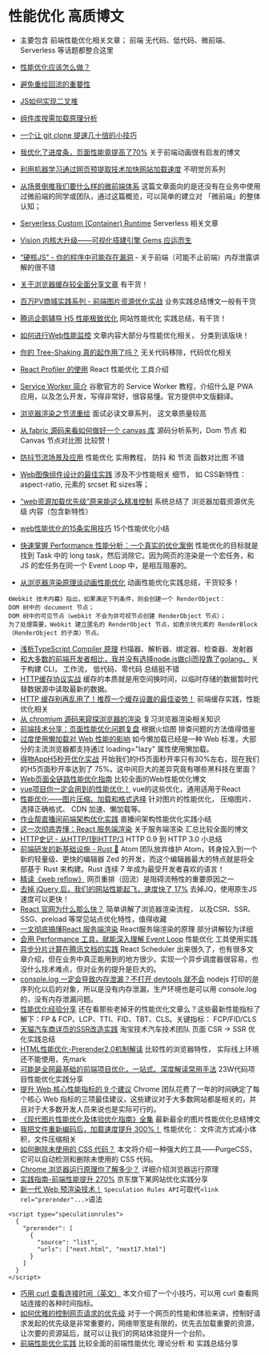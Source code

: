 # 性能优化 高质博文
* 主要包含 前端性能优化相关文章； 前端 无代码、低代码、微前端、 Serverless 等话题都整合这里

* [性能优化应该怎么做？](https://mp.weixin.qq.com/s/D4DcO0yxF43XsoM9kKBi5w)
* [避免重绘回流的重要性](https://juejin.cn/post/6953029989306466317#heading-0)
* [JS如何实现二叉堆](https://www.zoo.team/article/binary-heap-with-js)
* [组件库按需加载原理分析](https://mp.weixin.qq.com/s/ty4IUtLlTgxdc8-7_UGyiQ)
* [一个让 git clone 提速几十倍的小技巧](https://mp.weixin.qq.com/s/2Eyg9ExBWicBwuQq5VoGug)
* [我优化了进度条，页面性能竟提高了70%](https://mp.weixin.qq.com/s/yk7llzupEwkKdMwwGeenzQ) 关于前端动画很有启发的博文
* [利用机器学习通过网页预提取技术加快网站加载速度](https://mp.weixin.qq.com/s/S1Yg6wiYkK2lN-5aTp2dqQ) 不明觉厉系列
* [从场景倒推我们要什么样的微前端体系](https://mp.weixin.qq.com/s/Xb-P9ubzrXGmtTE8xhK8TQ) 这篇文章面向的是还没有在业务中使用过微前端的同学或团队，通过这篇概览，可以简单的建立对 「微前端」的整体认知；
* [Serverless Custom (Container) Runtime](https://mp.weixin.qq.com/s/AinmCj3iJEkP4Fwq5mSTQw) Serverless 相关文章
* [Vision 内核大升级——可视化搭建引擎 Gems 应运而生](https://mp.weixin.qq.com/s/iwYN4a_YNosyjTGBodCm9Q)
* [“硬核JS” - 你的程序中可能存在漏洞](https://juejin.cn/post/6984188410659340324) - 关于前端（可能不止前端）内存泄露讲解的很不错
* [关于浏览器缓存较全面分享文章](https://www.yuque.com/docs/share/eab142fc-a0e0-432f-921a-eb0f8705dec4?#%20%E3%80%8A%E6%B5%8F%E8%A7%88%E5%99%A8%E7%BC%93%E5%AD%98%E3%80%8B) 有干货！
* [百万PV商城实践系列 - 前端图片资源优化实战](https://juejin.cn/post/6989751020255445005?from=main_page) 业务实践总结博文一般有干货
* [腾讯企鹅辅导 H5 性能极致优化](https://mp.weixin.qq.com/s/zJMM4SF7pc6LZPCsQfWOxw) 网站性能优化 实践总结，有干货！
* [如何进行Web性能监控](http://www.alloyteam.com/2020/01/14184/) 文章内容大部分与性能优化相关， 分类到该版块！
* [你的 Tree-Shaking 真的起作用了吗？](https://jishuin.proginn.com/p/763bfbd2de0d) 无关代码移除，代码优化相关
* [React Profiler 的使用](https://mp.weixin.qq.com/s/L9sSAR0iaoFSpMnzARfxcw) React 性能优化 工具介绍
* [Service Worker 简介](https://developers.google.com/web/fundamentals/primers/service-workers) 谷歌官方的 Service Worker 教程，介绍什么是 PWA 应用，以及怎么开发，写得非常好，很容易懂。官方提供中文版翻译。
* [浏览器渲染之节流重绘](https://mp.weixin.qq.com/s/EFwNP3EK8_D_azXEW-7WMA) 面试必读文章系列， 这文章质量较高
* [从 fabric 源码来看如何做好一个 canvas 库](https://mp.weixin.qq.com/s/OtKqeE0FnLLxHZUk02dj-w) 源码分析系列，Dom 节点 和 Canvas 节点对比图 比较赞！
* [防抖节流场景及应用](https://mp.weixin.qq.com/s/XzqwfdG4-whUaAxxnXITmg) 性能优化 实用教程， 防抖 和 节流 函数对比图 不错
* [Web图像组件设计的最佳实践](https://mp.weixin.qq.com/s/-T5107cpL_HsW-JP6LeHSg) 涉及不少性能相关 细节， 如 CSS新特性：aspect-ratio, <img>元素的 srcset 和 sizes等；
* [“web资源加载优先级”原来能这么精准控制](https://mp.weixin.qq.com/s/kaT3qAku86_ihSJA8oC0yQ) 系统总结了 浏览器加载资源优先级 内容（包含新特性）
* [web性能优化的15条实用技巧](https://mp.weixin.qq.com/s/9FwdceS1x96jLlU93kZBfw) 15个性能优化小结
* [快速掌握 Performance 性能分析：一个真实的优化案例](https://mp.weixin.qq.com/s/T_Z_xKByZwbrvERoG-1OFw) 性能优化的目标就是找到 Task 中的 long task，然后消除它。因为网页的渲染是一个宏任务，和 JS 的宏任务在同一个 Event Loop 中，是相互阻塞的。
* [从浏览器渲染原理谈动画性能优化](https://mp.weixin.qq.com/s/NU9YcneQYuTjS_izPXmK3w) 动画性能优化实践总结，干货较多！
```
《Webkit 技术内幕》指出，如果满足下列条件，则会创建一个 RenderObject：
DOM 树中的 document 节点；
DOM 树中的可见节点（webkit 不会为非可视节点创建 RenderObject 节点）；
为了处理需要，Webkit 建立匿名的 RenderObject 节点，如表示块元素的 RenderBlock（RenderObject 的子类）节点。
```
* [浅析TypeScript Compiler 原理](https://mp.weixin.qq.com/s/MuzJ7vVBY81lFn3OwMrBow) 扫描器、解析器、绑定器、检查器、发射器
* [和大多数的前端开发者相比，我并没有选择node.js做cli而投靠了golang。](https://juejin.cn/post/7057178581897740319) 关于构建 CLI， 工作流， 低代码、零代码 总结挺不错 
* [HTTP缓存协议实战](https://mp.weixin.qq.com/s/23WJXJFGJ-iMP6x-lFQ8og) 缓存的本质就是用空间换时间，以临时存储的数据暂时代替数据源中读取最新的数据。
* [HTTP 缓存别再乱用了！推荐一个缓存设置的最佳姿势！](https://mp.weixin.qq.com/s/43pa04szJ2zU_IyVP4LraQ) 前端缓存实践，性能优化相关
* [从 chromium 源码来窥探浏览器的渲染](https://mp.weixin.qq.com/s/r1nAcEkEoE1D7CgQwqSe2Q) 复习浏览器渲染相关知识
* [前端技术分享：页面性能优化问题复盘](https://juejin.cn/post/7064405926035324964) 根据火焰图 排查问题的方法值得借鉴
* [过度使用懒加载对 Web 性能的影响](https://mp.weixin.qq.com/s/Yb4bN_jjVOo2xUDPeKD_GA) 如今懒加载已经是一种 Web 标准，大部分的主流浏览器都支持通过 loading="lazy" 属性使用懒加载。
* [得物AppH5秒开优化实战](https://mp.weixin.qq.com/s/23ZFPK4CaCkinwpZ3SG9Rw) 开始我们的H5页面秒开率只有30%左右，现在我们的H5页面秒开率达到了 75%。这中间巨大的差异究竟有哪些黑科技在里面？
* [Web页面全链路性能优化指南](https://mp.weixin.qq.com/s?__biz=Mzg4NTE3NTY4Mg==&mid=2247485744&idx=1&sn=fd04230edff9c4291ac132c956266dfd&chksm=cfadadddf8da24cb447d3b5194ee54e19875a2d5974f7f34ec571634e1ea0708c163c4d084cd&token=1008676742&lang=zh_CN#rd) 比较全面的Web性能优化博文
* [vue项目你一定会用到的性能优化！](https://mp.weixin.qq.com/s?__biz=MzI4OTY2MzE0OA==&mid=2247499195&idx=1&sn=e3f08d9cdbdc1ac97e458b35018228ff&scene=21#wechat_redirect) vue的这些优化，通用适用于React
* [性能优化——图片压缩、加载和格式选择](https://mp.weixin.qq.com/s?__biz=Mzg3NTcwMTUzNA==&mid=2247486786&idx=1&sn=f9f805bd4572c5a0854d50817ceb0652&chksm=cf3c3933f84bb025659ed77d80002de55db633ac465cf61c9e14b704959b0037867d3e7a4844&token=868444553&lang=zh_CN#rd) 针对图片的性能优化， 压缩图片、选择正确格式、 CDN 加速、懒加载等。
* [作业帮直播间前端架构优化实践](https://mp.weixin.qq.com/s/zVRLRV16vr8eudFcVKqm2w) 直播间架构性能优化实践小结
* [这⼀次彻底弄懂：React 服务端渲染](https://mp.weixin.qq.com/s/j2rB8qE5OOPmLHAS7qdCrQ) 关于服务端渲染 汇总比较全面的博文
* [HTTP史记 - 从HTTP/1到HTTP/3](https://mp.weixin.qq.com/s/B7K00-wTUSmy87caDHRWFA) HTTP 0.9 到 HTTP 3.0 小总结
* [前端研发的新基础设施 - Rust 🦀️](https://mp.weixin.qq.com/s/JOnz0IVWRm_bYWReACyWAg)  Atom 团队放弃维护 Atom，转身投入到一个新的轻量级、更快的编辑器 Zed 的开发，而这个编辑器最大的特点就是将全部基于 Rust 来构建。Rust 连续 7 年成为最受开发者喜欢的语言！
* [精读《web reflow》](https://mp.weixin.qq.com/s/uaNTKwdXDSVLixF4Rz1H3Q) 网页重排（回流）是阻碍流畅性的重要原因之一
* [去掉 jQuery 后，我们的网站性能起飞，速度快了 17%](https://www.infoq.cn/article/koVBVMOUEzirP1iZWpww) 去掉JQ，使用原生JS 速度可以更快！
* [React 官网为什么那么快？](https://juejin.cn/post/7128369638794231839) 简单讲解了浏览器渲染流程， 以及CSR、SSR、SSG、preload 等常见站点优化特性，值得收藏
* [一文彻底搞懂React 服务端渲染](https://mp.weixin.qq.com/s/kSOfWsbssDS_pTiMkuHN1w) React服务端渲染的原理 部分讲解较为详细
* [会用 Performance 工具，就能深入理解 Event Loop](https://mp.weixin.qq.com/s/22tS74K5JQr1V98Q4DPqJg) 性能优化 工具使用实践
* [异步分片计算在腾讯文档的实践](https://mp.weixin.qq.com/s/d5M_-8XqFGYnpif7GQNmLA) React Scheduler 出来很久了，也有很多文章介绍，但在业务中真正能用到的地方很少。实现一个异步调度器很容易，也没什么技术难点，但对业务的提升是巨大的。
* [console.log 一定会导致内存泄漏？不打开 devtools 就不会](https://mp.weixin.qq.com/s/5a9hHVc024Pl3c3Lyp08eg) nodejs 打印的是序列化以后的对象，所以是没有内存泄漏，生产环境也是可以用 console.log 的，没有内存泄漏问题。
* [性能优化经验分享](https://mp.weixin.qq.com/s/ZfIWKRbF3Yq7sNFG2TsQFw) 还在看那些老掉牙的性能优化文章么？这些最新性能指标了解下：FP & FCP、LCP、TTI、FID、TBT、CLS。关键指标： FCP/FID/CLS
* [天猫汽车商详页的SSR改造实践](https://mp.weixin.qq.com/s/9HRmEICJX-m5AguD833SFQ) 淘宝技术汽车技术团队 页面 CSR -> SSR 优化实践总结
* [HTML性能优化-Prerender2.0机制解读](https://mp.weixin.qq.com/s/VP-tnwWPMEB4PprqCsiXwg) 比较性的浏览器特性， 实际线上环境还不能使用，先mark
* [可能是全网最基础的前端项目优化，一站式、深度解读常用手法](https://juejin.cn/post/7215828320403095610) 23W代码项目性能优化实践分享
* [提升 Web 核心性能指标的 9 个建议](https://mp.weixin.qq.com/s/RVswilfm0MMOBGaMs_3b4g)  Chrome 团队花费了一年的时间确定了每个核心 Web 指标的三项最佳建议，这些建议对于大多数网站都是相关的，并且对于大多数开发人员来说也是实际可行的。
* [《现代图片性能优化及体验优化指南》全集](https://mp.weixin.qq.com/s/LN-fBf-RigSfS_XtU_19JQ) 最新最全的图片性能优化总结博文
* [我把文件重新编码后，加载速度提升 300%！](https://juejin.cn/post/7244498421284225085)  性能优化： 文件流方式减小体积，文件压缩相关
* [如何删除未使用的 CSS 代码？](https://mp.weixin.qq.com/s?__biz=MzU2MTIyNDUwMA==&mid=2247515344&idx=2&sn=9d27a6cbfea7cbc07fcd8d7cdc1135c1&chksm=fc7ef28bcb097b9d03a80c66e219b2c3b175c51ea517dc6e7f9869af4d2d3b1a00f4dea26f5d&token=2133551871&lang=zh_CN#rd) 本文将介绍一种强大的工具——PurgeCSS，它可以自动检测和删除未使用的 CSS 代码。
* [Chrome 浏览器运行原理你了解多少？](https://mp.weixin.qq.com/s/wjrcO2Ej7BEThWVsCnXEtA) 详细介绍浏览器运行原理
* [实践指南-前端性能提升 270%](https://mp.weixin.qq.com/s/i-VySols_FbPEpZJeSbCLw?poc_token=HPWOImWjz1l6edCiHcz7frKvuj_0q3wbcmYy8Heg) 京东旗下某网站优化实践分享
* [新一代 Web 预渲染技术！](https://mp.weixin.qq.com/s/M6wJN8jBLxnuSva-lw7-_A) `Speculation Rules API`可取代`<link rel="prerender"...>`语法
```
<script type="speculationrules">
  {
    "prerender": [
      {
        "source": "list",
        "urls": ["next.html", "next17.html"]
      }
    ]
  }
</script>
```
* [巧用 curl 查看连接时间（英文）](https://susam.net/blog/timing-with-curl.html) 本文介绍了一个小技巧，可以用 curl 查看网站连接的各种时间指标。
* [如何优雅的控制网页请求的优先级](https://mp.weixin.qq.com/s?__biz=Mzk0MDMwMzQyOA==&mid=2247499326&idx=1&sn=863ab04e1e6d73943f2675e192b31a6b&chksm=c2e10b15f59682036f05d0adf86cf6bbc88ee21a9bf83f8016a0f0f9f1d4f76e1c49b5d99875&token=475052323&lang=zh_CN&scene=21#wechat_redirect) 对于一个网页的性能和体验来讲，控制好请求发起的优先级是非常重要的，网络带宽是有限的，优先去加载重要的资源，让次要的资源延后，就可以让我们的网站体验提升一个台阶。
* [前端性能优化实践](https://mp.weixin.qq.com/s?__biz=MzUyMDAxMjQ3Ng==&mid=2247503939&idx=1&sn=7f9e97e04530082a5dfba60b59a81248&scene=21#wechat_redirect) 比较全面的前端性能优化 理论分析 和 实践总结分享